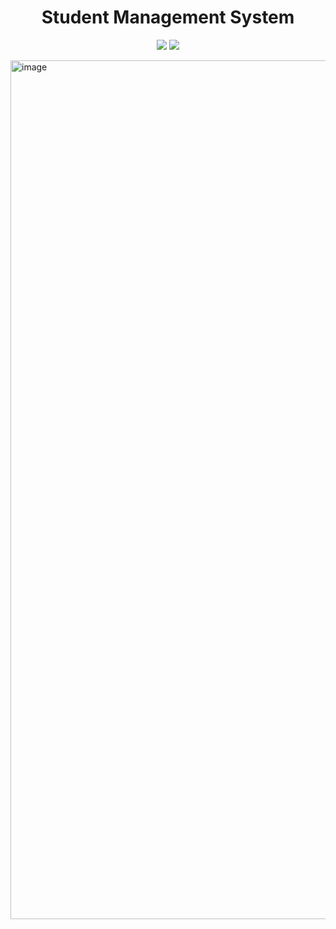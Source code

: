 <h1 align="center">Student Management System</h1>
<p align='center'>
<img src="https://img.shields.io/badge/made%20by-daoxuan-blue">
<img src="https://img.shields.io/badge/go-1.23.0-blue">
</p>
<img width="1374" alt="image" src="https://github.com/user-attachments/assets/8f7a2504-fefb-40be-afbf-adb81d88bd21">
